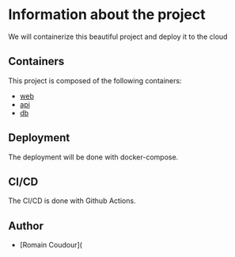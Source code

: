 # Information about the project

We will containerize this beautiful project and deploy it to the cloud

## Containers

This project is composed of the following containers:

- [web](web/Dockerfile)
- [api](api/Dockerfile)
- [db](db/Dockerfile)

## Deployment

The deployment will be done with docker-compose.

## CI/CD

The CI/CD is done with Github Actions.

## Author

- [Romain Coudour](

